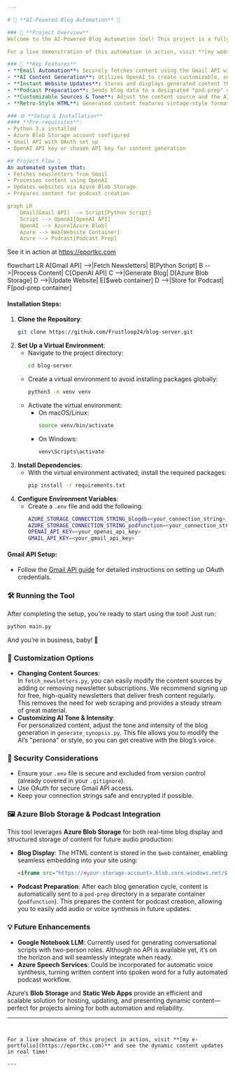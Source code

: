 ```yaml
---

# 📝 **AI-Powered Blog Automation** 📝

### 🚀 **Project Overview**
Welcome to the AI-Powered Blog Automation tool! This project is a fully automated system that pulls newsletters via Gmail, processes them using OpenAI for a customizable tone, and updates your website with fresh blog content—all seamlessly integrated with Azure Blob Storage. 

For a live demonstration of this automation in action, visit **[my website](https://eportkc.com)**, where content is continuously updated, archived, and displayed with the help of a simple cron job. Explore and see how it’s possible to maintain an engaging, hands-free blogging experience!

### 🎯 **Key Features**
- **Email Automation**: Securely fetches content using the Gmail API with OAuth 2.0.
- **AI Content Generation**: Utilizes OpenAI to create customizable, engaging blog content.
- **Instant Website Updates**: Stores and displays generated content through Azure Blob Storage for real-time website updates.
- **Podcast Preparation**: Sends blog data to a designated "pod-prep" directory after each blog update cycle, facilitating future podcast creation.
- **Customizable Sources & Tone**: Adjust the content source and the AI’s tone to refresh your content in minutes.
- **Retro-Style HTML**: Generated content features vintage-style formatting for a unique look.

### ⚙️ **Setup & Installation**
#### **Pre-requisites**:
- Python 3.x installed
- Azure Blob Storage account configured
- Gmail API with OAuth set up
- OpenAI API key or chosen API key for content generation

## Project Flow 🚀
An automated system that:
- Fetches newsletters from Gmail
- Processes content using OpenAI
- Updates websites via Azure Blob Storage
- Prepares content for podcast creation

graph LR
    Gmail[Gmail API] --> Script[Python Script]
    Script --> OpenAI[OpenAI API]
    OpenAI --> Azure[Azure Blob]
    Azure --> Web[Website Container]
    Azure --> Podcast[Podcast Prep]
```

See it in action at https://eportkc.com

flowchart LR
    A[Gmail API] -->|Fetch Newsletters| B[Python Script]
    B -->|Process Content| C[OpenAI API]
    C -->|Generate Blog| D[Azure Blob Storage]
    D -->|Update Website| E[$web container]
    D -->|Store for Podcast| F[pod-prep container]

#### **Installation Steps**:
1. **Clone the Repository**:
   ```bash
   git clone https://github.com/Fruitloop24/blog-server.git
   ```
2. **Set Up a Virtual Environment**:
   - Navigate to the project directory:
     ```bash
     cd blog-server
     ```
   - Create a virtual environment to avoid installing packages globally:
     ```bash
     python3 -m venv venv
     ```
   - Activate the virtual environment:
     - On macOS/Linux:
       ```bash
       source venv/bin/activate
       ```
     - On Windows:
       ```bash
       venv\Scripts\activate
       ```
3. **Install Dependencies**:
   - With the virtual environment activated, install the required packages:
     ```bash
     pip install -r requirements.txt
     ```
4. **Configure Environment Variables**:
   - Create a `.env` file and add the following:
     ```bash
     AZURE_STORAGE_CONNECTION_STRING_blogdb=<your_connection_string>
     AZURE_STORAGE_CONNECTION_STRING_podfunction=<your_connection_string>
     OPENAI_API_KEY=<your_openai_api_key>
     GMAIL_API_KEY=<your_gmail_api_key>
     ```

#### **Gmail API Setup**:
- Follow the [Gmail API guide](https://developers.google.com/gmail/api/quickstart/python) for detailed instructions on setting up OAuth credentials.

### 🛠️ **Running the Tool**
After completing the setup, you're ready to start using the tool! Just run:
```bash
python main.py
```
And you’re in business, baby! 🎉

### 📝 **Customization Options**
- **Changing Content Sources**:  
   In `fetch_newsletters.py`, you can easily modify the content sources by adding or removing newsletter subscriptions. We recommend signing up for free, high-quality newsletters that deliver fresh content regularly. This removes the need for web scraping and provides a steady stream of great material.
- **Customizing AI Tone & Intensity**:  
   For personalized content, adjust the tone and intensity of the blog generation in `generate_synopsis.py`. This file allows you to modify the AI’s "persona" or style, so you can get creative with the blog’s voice.

### 🔐 **Security Considerations**
- Ensure your `.env` file is secure and excluded from version control (already covered in your `.gitignore`).
- Use OAuth for secure Gmail API access.
- Keep your connection strings safe and encrypted if possible.

### 🖼️ **Azure Blob Storage & Podcast Integration**
This tool leverages **Azure Blob Storage** for both real-time blog display and structured storage of content for future audio production:
- **Blog Display**: The HTML content is stored in the `$web` container, enabling seamless embedding into your site using:
   ```html
   <iframe src="https://<your-storage-account>.blob.core.windows.net/$web/newsletter_summary.html" width="100%" height="800px"></iframe>
   ```
- **Podcast Preparation**: After each blog generation cycle, content is automatically sent to a `pod-prep` directory in a separate container (`podfunction`). This prepares the content for podcast creation, allowing you to easily add audio or voice synthesis in future updates.

### 💡 **Future Enhancements**
- **Google Notebook LLM**: Currently used for generating conversational scripts with two-person roles. Although no API is available yet, it’s on the horizon and will seamlessly integrate when ready.
- **Azure Speech Services**: Could be incorporated for automatic voice synthesis, turning written content into spoken word for a fully automated podcast workflow.

Azure’s **Blob Storage** and **Static Web Apps** provide an efficient and scalable solution for hosting, updating, and presenting dynamic content—perfect for projects aiming for both automation and reliability.

---
```


For a live showcase of this project in action, visit **[my e-portfolio](https://eportkc.com)** and see the dynamic content updates in real time!

---

